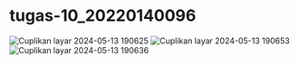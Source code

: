 # tugas-10_20220140096
![Cuplikan layar 2024-05-13 190625](https://github.com/foosaan/tugas-10_20220140096/assets/112147642/d48fcbfa-5532-4aa6-92f8-ad0e2dea7727)
![Cuplikan layar 2024-05-13 190653](https://github.com/foosaan/tugas-10_20220140096/assets/112147642/5a6ac3bf-9ea6-4b2c-bfab-e44bd33bad3b)
![Cuplikan layar 2024-05-13 190636](https://github.com/foosaan/tugas-10_20220140096/assets/112147642/1272cb88-afee-46e6-9111-56c48212bcc4)
